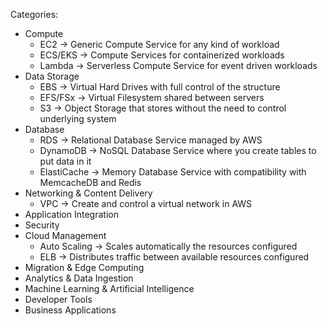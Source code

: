 Categories:

- Compute
    - EC2 -> Generic Compute Service for any kind of workload
    - ECS/EKS -> Compute Services for containerized workloads
    - Lambda -> Serverless Compute Service for event driven workloads
- Data Storage
    - EBS -> Virtual Hard Drives with full control of the structure
    - EFS/FSx -> Virtual Filesystem shared between servers
    - S3 -> Object Storage that stores without the need to control underlying system
- Database
    - RDS -> Relational Database Service managed by AWS
    - DynamoDB -> NoSQL Database Service where you create tables to put data in it
    - ElastiCache -> Memory Database Service with compatibility with MemcacheDB and Redis
- Networking & Content Delivery
    - VPC -> Create and control a virtual network in AWS
- Application Integration
- Security
- Cloud Management
    - Auto Scaling -> Scales automatically the resources configured
    - ELB -> Distributes traffic between available resources configured
- Migration & Edge Computing
- Analytics & Data Ingestion
- Machine Learning & Artificial Intelligence
- Developer Tools
- Business Applications
